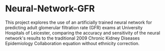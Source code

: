 # Neural-Network-GFR

This project explores the use of an artificially trained neural network for predicting adult glomerular filtration rate (GFR) exams at University Hospitals of Leicester, comparing the accuracy and sensitivity of the neural network's results to the traditional 2009 Chronic Kidney Diseases Epidemiology Collaboration equation without ethnicity correction.
